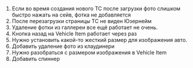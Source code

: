 1. Если во время создания нового ТС после загрузки фото слишком быстро нажать на сейв, фотка не добавляется
2. После перезагрузки страницы ТС не виден Юзернейм
3. Удаление фотки из галлереи все ещё работает не очень.
5. Кнопка назад на Vehicle Item работает через раз
6. Нужно установить какой-то жесткий размер для изображения авто.
7. Добавить удаление фото из клаудинери
8. Нужно разобраться с размером изображения в Vehicle Item
9. Добавить спиннер